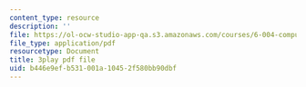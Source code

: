 ```yaml
---
content_type: resource
description: ''
file: https://ol-ocw-studio-app-qa.s3.amazonaws.com/courses/6-004-computation-structures-spring-2017/b446e9efb531001a10452f580bb90dbf_q30W7ApRqjI.pdf
file_type: application/pdf
resourcetype: Document
title: 3play pdf file
uid: b446e9ef-b531-001a-1045-2f580bb90dbf
---
```

